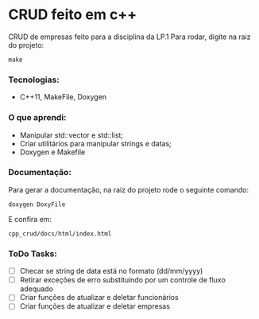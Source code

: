 # CRUD feito em c++
CRUD de empresas feito para a disciplina da LP.1
Para rodar, digite na raiz do projeto:
```
make
```
### Tecnologias:
  * C++11, MakeFile, Doxygen
### O que aprendi:
  * Manipular std::vector e std::list;
  * Criar utilitários para manipular strings e datas;
  * Doxygen e Makefile
### Documentação:
Para gerar a documentação, na raiz do projeto rode o seguinte comando:
```
doxygen DoxyFile
```
E confira em:
```
cpp_crud/docs/html/index.html
```

### ToDo Tasks:
- [ ] Checar se string de data está no formato (dd/mm/yyyy)
- [ ] Retirar exceções de erro substituindo por um controle de fluxo adequado
- [ ] Criar funções de atualizar e deletar funcionários
- [ ] Criar funções de atualizar e deletar empresas
